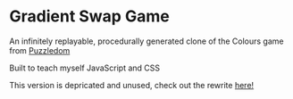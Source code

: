 # Gradient Swap Game

An infinitely replayable, procedurally generated clone of the Colours game from [Puzzledom](https://apps.apple.com/us/app/puzzledom/id1261300725)

Built to teach myself JavaScript and CSS

This version is depricated and unused, check out the rewrite [here!](https://github.com/zvandermeer/Gradient-Swap-Rewritten)
